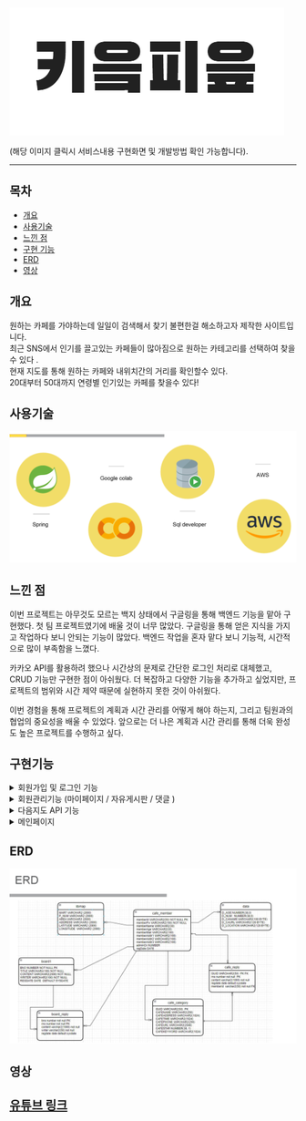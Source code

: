 [![카페가자](src/main/webapp/resources/img/CF.png)](https://www.notion.so/b9f1db7a7b3f43d18218d3d2e0cb0f1c)

(해당 이미지 클릭시 서비스내용 구현화면 및 개발방법 확인 가능합니다).


---

## 목차
- [개요](#개요)
- [사용기술](#사용기술)
- [느낀 점](#느낀-점)
- [구현 기능](#구현기능)
- [ERD](#erd)
- [영상](#영상)


## 개요


원하는 카페를 가야하는데 일일이 검색해서 찾기 불편한걸 해소하고자 제작한 사이트입니다. </br>
최근 SNS에서 인기를 끌고있는 카페들이 많아짐으로 원하는 카테고리를 선택하여 찾을수 있다 .
<br/>현재 지도를 통해 원하는 카페와 내위치간의 거리를 확인할수 있다. <br/> 20대부터 50대까지 연령별 인기있는 카페를 찾을수 있다!<br/>



## 사용기술

<img src="https://github.com/kimhwanseok1423/cafegaza/blob/master/src/main/webapp/resources/img/123123123111.PNG">



## 느낀 점

이번 프로젝트는 아무것도 모르는 백지 상태에서 구글링을 통해 백엔드 기능을 맡아 구현했다. 첫 팀 프로젝트였기에 배울 것이 너무 많았다. 구글링을 통해 얻은 지식을 가지고 작업하다 보니 안되는 기능이 많았다. 백엔드 작업을 혼자 맡다 보니 기능적, 시간적으로 많이 부족함을 느꼈다.

카카오 API를 활용하려 했으나 시간상의 문제로 간단한 로그인 처리로 대체했고, CRUD 기능만 구현한 점이 아쉬웠다. 더 복잡하고 다양한 기능을 추가하고 싶었지만, 프로젝트의 범위와 시간 제약 때문에 실현하지 못한 것이 아쉬웠다.

이번 경험을 통해 프로젝트의 계획과 시간 관리를 어떻게 해야 하는지, 그리고 팀원과의 협업의 중요성을 배울 수 있었다. 앞으로는 더 나은 계획과 시간 관리를 통해 더욱 완성도 높은 프로젝트를 수행하고 싶다.



## 구현기능

<details>
  <summary>회원가입 및 로그인 기능</summary>
  
  - **구현 기능** <br>
  사용자 회원가입 및 로그인 기능을 구현했습니다.

- **구현 방법** <br>
  
  - 계정 중복 확인 -> `UserRepository`조회하여 중복 시 예외 던짐
  - 로그인 완료시 기능 , 로그인 아닐시 기능 분리 
  - 사이드바를 통해 회원정보수정 , 자유게시판 , 추천리스트 활성화
  - 메인 페이지 우측에 회원 이름 표시
      
 <img src="https://github.com/kimhwanseok1423/cafegaza/blob/master/src/main/webapp/resources/img/로그인1.PNG">

 <img src="https://github.com/kimhwanseok1423/cafegaza/blob/master/src/main/webapp/resources/img/로그인2.PNG">

  <img src="https://github.com/kimhwanseok1423/cafegaza/blob/master/src/main/webapp/resources/img/로그인3.PNG">

   <img src="https://github.com/kimhwanseok1423/cafegaza/blob/master/src/main/webapp/resources/img/로그인4.PNG">

</details>

<details>
  <summary>회원관리기능 (마이페이지  / 자유게시판 / 댓글 )</summary>


  - **구현 기능** <br>
    회원 정보 관리기능을 구현했습니다.
   
  - **구현 방법** <br>

    - 마이페이지 기능을 추가
    - 게시판 기능 
    - 댓글 삭제 , 수정

 <img src="https://github.com/kimhwanseok1423/cafegaza/blob/master/src/main/webapp/resources/img/캡처9.PNG">

 <img src="https://github.com/kimhwanseok1423/cafegaza/blob/master/src/main/webapp/resources/img/캡처9.5.PNG">

  <img src="https://github.com/kimhwanseok1423/cafegaza/blob/master/src/main/webapp/resources/img/캡처9.6.PNG">

   <img src="https://github.com/kimhwanseok1423/cafegaza/blob/master/src/main/webapp/resources/img/캡처10.PNG">

<img src="https://github.com/kimhwanseok1423/cafegaza/blob/master/src/main/webapp/resources/img/캡처11.PNG">

<img src="https://github.com/kimhwanseok1423/cafegaza/blob/master/src/main/webapp/resources/img/캡처12.PNG">
   
</details>

<details>
  <summary>다음지도 API 기능  </summary>

- **구현 기능** <br>
    - API를 활용한 카페 위치 표현 
- **구현 방법**<br>
    - 카카오에서 키값을 받아와 api를 활성화
    - 현위치 표현
    - 카페이름 검색시 좌표 표현
    - 구,동 입력시 데이터에 맞는 카페 호출

   <img src="https://github.com/kimhwanseok1423/cafegaza/blob/master/src/main/webapp/resources/img/캡처14.PNG"><br>
   

   

     <img src="https://github.com/kimhwanseok1423/cafegaza/blob/master/src/main/webapp/resources/img/캡처13.PNG">
   

     <img src="https://github.com/kimhwanseok1423/cafegaza/blob/master/src/main/webapp/resources/img/캡처15.PNG">
   

</details>

<details>
  <summary>메인페이지 </summary>

- **구현 기능** <br>
    - 크롤링을 활용한 데이터분석후 분류한 카테고리에 키워드로 분류함

- **구현 방법**<br>
   
    
   - 크롤링을 활용한 인터넷에 있는 카페 분위기 댓글 키워드를 추출 </br>
  

        <img src="https://github.com/kimhwanseok1423/cafegaza/blob/master/src/main/webapp/resources/img/캡처19.PNG">


    - AJAX를 활용한 키워드를 클릭시 해당함수를 실행시켜 UI에 표현하기</br>
      

    <img src="https://github.com/kimhwanseok1423/cafegaza/blob/master/src/main/webapp/resources/img/캡처20.PNG">

- 상세페이지로 이동시 주소,전화번호,별점,영업시간등 정보 표현</br>
  
  
     <img src="https://github.com/kimhwanseok1423/cafegaza/blob/master/src/main/webapp/resources/img/캡처21.PNG">


 - 로그인 후에 카페 대한 리뷰 댓글 작성</br>
   
   
   <img src="https://github.com/kimhwanseok1423/cafegaza/blob/master/src/main/webapp/resources/img/캡처22.PNG">
 - 데이터 랭킹 홍페이지를 크롤링을 통해  연령별 커피 수요 장소 데이터를 이용하여 AJAX로 뿌려줌

     <img src="https://github.com/kimhwanseok1423/cafegaza/blob/master/src/main/webapp/resources/img/캡처23.PNG">

</details>

 ## ERD
 <img src="https://github.com/kimhwanseok1423/cafegaza/blob/master/src/main/webapp/resources/img/erd1.PNG">

  ## 영상
   ## [유튜브 링크](https://www.youtube.com/watch?v=OGwiO6MsiHY)
